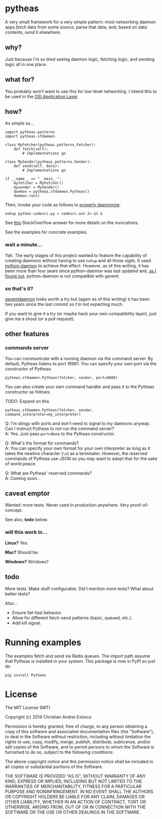 # pytheas

A very small framework for a very simple pattern: most networking daemon apps
_fetch_ data from some source, parse that data, and, based on data contents,
_send_ it elsewhere.

## why?

Just because I'm so tired seeing daemon logic, fetching logic, and sending logic
all in one place.

## what for?

You probably won't want to use this for low-level networking. I intend this to
be used in the [OSI Application Layer](http://en.wikipedia.org/wiki/Application_layer).

## how?

As simple as...

    import pytheas.patterns
    import pytheas.sfdaemon

    class MyFetcher(pytheas.patterns.Fetcher):
        def fetch(self):
            # Implementations go

    class MySender(pytheas.patterns.Sender):
        def send(self, data):
            # Implementations go

    if __name__ == "__main__":
        myfetcher = MyFetcher()
        mysender = MySender()
        daemon = pytheas.sfdaemon.Pytheas()
        daemon.run()

Then, invoke your code as follows to [properly daemonize](http://legacy.python.org/dev/peps/pep-3143/#correct-daemon-behaviour):
    
    nohup python codesrc.py > codesrc.out 2> &1 &

See [this](http://stackoverflow.com/a/2423550/777225) StackOverflow answer for
more details on the invocations.

See the examples for concrete examples.

### wait a minute...

Yah. The early stages of this project wanted to feature the capability of creating
daemons without having to use `nohup` and all those sigils. It used
[python-daemon](https://pypi.python.org/pypi/python-daemon/1.5.5) to achieve that
effect. However, as of this writing, it has been more than four years since
python-daemon was last updated and,
[as I found out](https://github.com/skytreader/pytheas/commit/26b26fa1bc56bd66c7b8fc01715bf84d1e3ffb5f),
python-daemon is not compatible with gevent.

### so that's it?

[geventdaemon](https://github.com/gwik/geventdaemon) looks worth a try but
(again as of this writing) it has been two years since the last commit so I'm
not expecting much.

If you want to give it a try (or maybe hack your own compatibility layer), just
give me a shout (or a pull request).

## other features

### commands server

You can communicate with a running daemon via the command server. By default,
Pytheas listens to port 16981. You can specify your own port via the constructor
of Pytheas.

    pytheas.sfdaemon.Pytheas(fetcher, sender, port=8888)

You can also create your own command handler and pass it to the Pytheas
constructor as follows:

_TODO_: Expand on this

    pytheas.sfdaemon.Pytheas(fetcher, sender, command_interpreter=my_interpreter)

Q: I'm stingy with ports and don't need to signal to my daemons anyway. Can I
instruct Pytheas to _not run_ the command server?  
A: Yes. Just pass `port=None` to the Pytheas constructor.

Q: What's the format for commands?  
A: You can specify your own format for your own interpreter as long as it takes
the newline character (`\n`) as a terminator. However, the reserved commands of
Pytheas use JSON so you may want to adopt that for the sake of world peace.

Q: What are Pytheas' reserved commands?  
A: Coming soon...

## caveat emptor

Wanted: more tests. Never used in production anywhere. Very proof-of-concept.

See also, **todo** below.

### will this work in...

**Linux?** Yes.

**Mac?** Should be.

**Windows?** Windows?

## todo

More tests. Make stuff configurable. Did I mention more tests? What about better
tests?

Also...

  - Ensure fail-fast behavior.
  - Allow for different fetch-send patterns (basic, queued, etc.).
  - Add kill signal.

# Running examples

The examples fetch and send via Redis queues. The import path assume that Pytheas
is installed in your system. This package is now in PyPI so just do

    pip install Pytheas

# License

The MIT License (MIT)

Copyright (c) 2014 Christian Andrei Estioco

Permission is hereby granted, free of charge, to any person obtaining a copy
of this software and associated documentation files (the "Software"), to deal
in the Software without restriction, including without limitation the rights
to use, copy, modify, merge, publish, distribute, sublicense, and/or sell
copies of the Software, and to permit persons to whom the Software is
furnished to do so, subject to the following conditions:

The above copyright notice and this permission notice shall be included in all
copies or substantial portions of the Software.

THE SOFTWARE IS PROVIDED "AS IS", WITHOUT WARRANTY OF ANY KIND, EXPRESS OR
IMPLIED, INCLUDING BUT NOT LIMITED TO THE WARRANTIES OF MERCHANTABILITY,
FITNESS FOR A PARTICULAR PURPOSE AND NONINFRINGEMENT. IN NO EVENT SHALL THE
AUTHORS OR COPYRIGHT HOLDERS BE LIABLE FOR ANY CLAIM, DAMAGES OR OTHER
LIABILITY, WHETHER IN AN ACTION OF CONTRACT, TORT OR OTHERWISE, ARISING FROM,
OUT OF OR IN CONNECTION WITH THE SOFTWARE OR THE USE OR OTHER DEALINGS IN THE
SOFTWARE.
